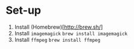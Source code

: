 # Set-up

1. Install (Homebrew)[http://brew.sh/]
2. Install `imagemagick`
```brew install imagemagick```
3. Install `ffmpeg`
```brew install ffmpeg```

